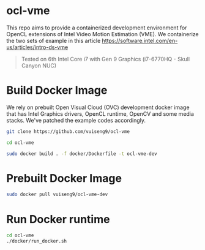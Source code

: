 # ocl-vme

This repo aims to provide a containerized development environment for OpenCL extensions of Intel Video Motion Estimation (VME). We containerize the two sets of example in this article https://software.intel.com/en-us/articles/intro-ds-vme

> Tested on 6th Intel Core i7 with Gen 9 Graphics (i7-6770HQ - Skull Canyon NUC) 

# Build Docker Image

We rely on prebuilt Open Visual Cloud (OVC) development docker image that has Intel Graphics drivers, OpenCL runtime, OpenCV and some media stacks. We've patched the example codes accordingly.

```bash
git clone https://github.com/vuiseng9/ocl-vme

cd ocl-vme

sudo docker build . -f docker/Dockerfile -t ocl-vme-dev
```

# Prebuilt Docker Image
```bash
sudo docker pull vuiseng9/ocl-vme-dev
```

# Run Docker runtime
```bash
cd ocl-vme
./docker/run_docker.sh
```



